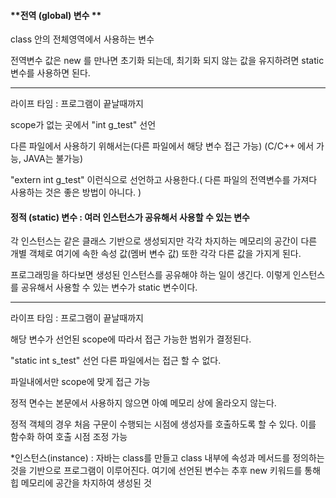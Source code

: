 #### **전역 (global) 변수  **

class 안의 전체영역에서 사용하는 변수

전역변수 값은 new 를 만나면 초기화 되는데, 최기화 되지 않는 값을 유지하려면 static 변수를 사용하면 된다.

---

라이프 타임 : 프로그램이 끝날때까지

scope가 없는 곳에서 "int g_test" 선언

다른 파일에서 사용하기 위해서는(다른 파일에서 해당 변수 접근 가능) (C/C++ 에서 가능, JAVA는 불가능)

"extern int g_test" 이런식으로 선언하고 사용한다.( 다른 파일의 전역변수를 가져다 사용하는 것은 좋은 방법이 아니다. )



#### **정적 (static) 변수 : 여러 인스턴스가 공유해서 사용할 수 있는 변수** 

각 인스턴스는 같은 클래스 기반으로 생성되지만 각각 차지하는 메모리의 공간이 다른 개별 객체로 여기에 속한 속성 값(멤버 변수 값) 또한 각각 다른 값을 가지게 된다.

프로그래밍을 하다보면 생성된 인스턴스를 공유해야 하는 일이 생긴다. 이렇게 인스턴스를 공유해서 사용할 수 있는 변수가 static 변수이다.

---

라이프 타임 : 프로그램이 끝날때까지

해당 변수가 선언된 scope에 따라서 접근 가능한 범위가 결정된다.

"static int s_test" 선언 다른 파일에서는 접근 할 수 없다. 

파일내에서만 scope에 맞게 접근 가능

정적 면수는 본문에서 사용하지 않으면 아예 메모리 상에 올라오지 않는다.

정적 객체의 경우 처음 구문이 수행되는 시점에 생성자를 호출하도록 할 수 있다. 이를 함수화 하여 호출 시점 조정 가능



*인스턴스(instance) : 자바는 class를 만들고 class 내부에 속성과 메서드를 정의하는 것을 기반으로 프로그램이 이루어진다. 여기에 선언된 변수는 추후 new 키워드를 통해 힙 메모리에 공간을 차지하여 생성된 것


